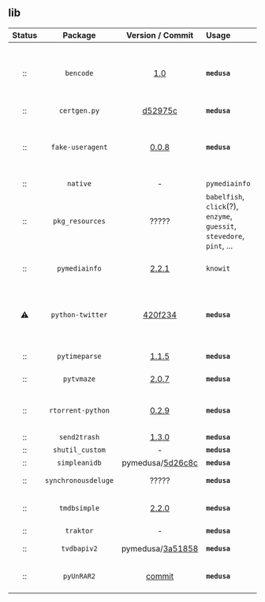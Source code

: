 ## lib
 Status  |  Package  |  Version / Commit  | Usage | Notes
:------: | :-------: | :----------------: | :---- | :----
:: | `bencode` | [1.0](https://pypi.org/project/bencode/1.0/) | **`medusa`** | **Modified**: Package structure, exception commented out
:: | `certgen.py` | [d52975c](https://github.com/pyca/pyopenssl/blob/d52975cef3a36e18552aeb23de7c06aa73d76454/examples/certgen.py) | **`medusa`** | **Not a package**
:: | `fake-useragent` | [0.0.8](https://pypi.org/project/fake-useragent/0.0.8/) | **`medusa`** | Module: `fake_useragent`<br>Note: `ua.json` should be moved elsewhere
:: | `native` | - | `pymediainfo` | **Not a package**
:: | `pkg_resources` | ????? | `babelfish`, `click`(?), `enzyme`, `guessit`, `stevedore`, `pint`, ... | **Not a package**<br>Part of `setuptools`
:: | `pymediainfo` | [2.2.1](https://pypi.org/project/pymediainfo/2.2.1/) | `knowit` | **Modified**: Version number fixed
:warning: | `python-twitter` | [420f234](https://github.com/bear/python-twitter/tree/420f23488970e01d179390b55d0f8bc036eb81b4) | **`medusa`** | Module (renamed): `pythontwitter`<br>Unnecessarily modified, needs update
:: | `pytimeparse` | [1.1.5](https://pypi.org/project/pytimeparse/1.1.5/) | **`medusa`** | **Modified**: [#1792](https://github.com/pymedusa/Medusa/pull/1792)
:: | `pytvmaze` | [2.0.7](https://pypi.org/project/pytvmaze/2.0.7/) | **`medusa`** | **Modified**: [#1706](https://github.com/pymedusa/Medusa/pull/1706)
:: | `rtorrent-python` | [0.2.9](https://pypi.org/project/rtorrent-python/0.2.9/) | **`medusa`** | Module: `rtorrent`<br>**Modified**: [commit log](https://github.com/pymedusa/Medusa/commits/master/lib/rtorrent)
:: | `send2trash` | [1.3.0](https://pypi.org/project/send2trash/1.3.0/) | **`medusa`** | **Modified**
:: | `shutil_custom` | - | **`medusa`** | **Custom**
:: | `simpleanidb` | pymedusa/[5d26c8c](https://github.com/pymedusa/simpleanidb/tree/5d26c8c146891225c05651821ef34ced0c118221) | **`medusa`** | -
:: | `synchronousdeluge` | ????? | **`medusa`** | From CouchPotato?
:: | `tmdbsimple` | [2.2.0](https://pypi.org/project/tmdbsimple/2.2.0/) | **`medusa`** | **Modified**: [#4026](https://github.com/pymedusa/Medusa/pull/4026) -- [Upstream PR](https://github.com/celiao/tmdbsimple/pull/52)
:: | `traktor` | - | **`medusa`** | **Custom**
:: | `tvdbapiv2` | pymedusa/[3a51858](https://github.com/pymedusa/tvdbv2/tree/3a51858640cfcb960be635e91394cbce1d73e036) | **`medusa`** | **Modified**: [Upstream PR](https://github.com/pymedusa/tvdbv2/pull/2)
:: | `pyUnRAR2` | [commit](https://github.com/kyegupov/py-unrar2/tree/186a4c1feb9ef3d96a2331f8fb3ebf88036e15e5) | **`medusa`** | Module: `unrar2`<br>**Modified**: [#1881](https://github.com/pymedusa/Medusa/pull/1881)
